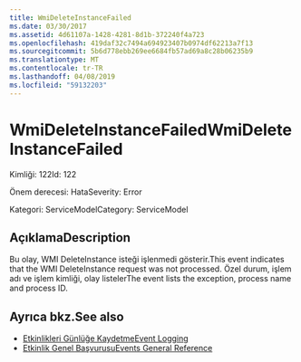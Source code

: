 ```yaml
---
title: WmiDeleteInstanceFailed
ms.date: 03/30/2017
ms.assetid: 4d61107a-1428-4281-8d1b-372240f4a723
ms.openlocfilehash: 419daf32c7494a694923407b0974df62213a7f13
ms.sourcegitcommit: 5b6d778ebb269ee6684fb57ad69a8c28b06235b9
ms.translationtype: MT
ms.contentlocale: tr-TR
ms.lasthandoff: 04/08/2019
ms.locfileid: "59132203"
---
```

# <a name="wmideleteinstancefailed"></a><span data-ttu-id="7f2bd-102">WmiDeleteInstanceFailed</span><span class="sxs-lookup"><span data-stu-id="7f2bd-102">WmiDeleteInstanceFailed</span></span>
<span data-ttu-id="7f2bd-103">Kimliği: 122</span><span class="sxs-lookup"><span data-stu-id="7f2bd-103">Id: 122</span></span>  
  
 <span data-ttu-id="7f2bd-104">Önem derecesi: Hata</span><span class="sxs-lookup"><span data-stu-id="7f2bd-104">Severity: Error</span></span>  
  
 <span data-ttu-id="7f2bd-105">Kategori: ServiceModel</span><span class="sxs-lookup"><span data-stu-id="7f2bd-105">Category: ServiceModel</span></span>  
  
## <a name="description"></a><span data-ttu-id="7f2bd-106">Açıklama</span><span class="sxs-lookup"><span data-stu-id="7f2bd-106">Description</span></span>  
 <span data-ttu-id="7f2bd-107">Bu olay, WMI DeleteInstance isteği işlenmedi gösterir.</span><span class="sxs-lookup"><span data-stu-id="7f2bd-107">This event indicates that the WMI DeleteInstance request was not processed.</span></span> <span data-ttu-id="7f2bd-108">Özel durum, işlem adı ve işlem kimliği, olay listeler</span><span class="sxs-lookup"><span data-stu-id="7f2bd-108">The event lists the exception, process name and process ID.</span></span>  
  
## <a name="see-also"></a><span data-ttu-id="7f2bd-109">Ayrıca bkz.</span><span class="sxs-lookup"><span data-stu-id="7f2bd-109">See also</span></span>

- [<span data-ttu-id="7f2bd-110">Etkinlikleri Günlüğe Kaydetme</span><span class="sxs-lookup"><span data-stu-id="7f2bd-110">Event Logging</span></span>](../../../../../docs/framework/wcf/diagnostics/event-logging/index.md)
- [<span data-ttu-id="7f2bd-111">Etkinlik Genel Başvurusu</span><span class="sxs-lookup"><span data-stu-id="7f2bd-111">Events General Reference</span></span>](../../../../../docs/framework/wcf/diagnostics/event-logging/events-general-reference.md)
